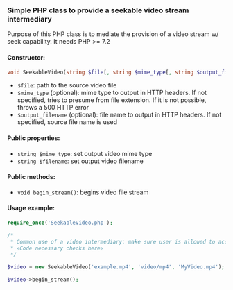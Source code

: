 ### Simple PHP class to provide a seekable video stream intermediary

Purpose of this PHP class is to mediate the provision of a video stream w/ seek capability. It needs PHP >= 7.2

#### Constructor:
```php
void SeekableVideo(string $file[, string $mime_type[, string $output_filename]]);
```
* `$file`: path to the source video file
* `$mime_type` (optional): mime type to output in HTTP headers. If not specified, tries to presume from file extension. If it is not possible, throws a 500 HTTP error
* `$output_filename` (optional): file name to output in HTTP headers. If not specified, source file name is used

#### Public properties:
* `string $mime_type`: set output video mime type
* `string $filename`: set output video filename

#### Public methods:
* `void begin_stream()`: begins video file stream

#### Usage example:

```php
require_once('SeekableVideo.php');

/*
 * Common use of a video intermediary: make sure user is allowed to access this video.
 * <Code necessary checks here>
 */

$video = new SeekableVideo('example.mp4', 'video/mp4', 'MyVideo.mp4');

$video->begin_stream();
```
